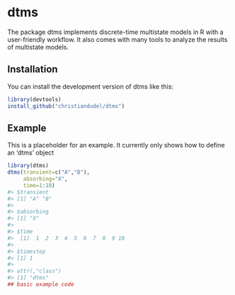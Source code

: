 
<!-- README.md is generated from README.Rmd. Please edit that file -->

# dtms

<!-- badges: start -->
<!-- badges: end -->

The package dtms implements discrete-time multistate models in R with a
user-friendly workflow. It also comes with many tools to analyze the
results of multistate models.

## Installation

You can install the development version of dtms like this:

``` r
library(devtools)
install_github("christiandudel/dtms")
```

## Example

This is a placeholder for an example. It currently only shows how to
define an ‘dtms’ object

``` r
library(dtms)
dtms(transient=c("A","B"),
     absorbing="X",
     time=1:10)
#> $transient
#> [1] "A" "B"
#> 
#> $absorbing
#> [1] "X"
#> 
#> $time
#>  [1]  1  2  3  4  5  6  7  8  9 10
#> 
#> $timestep
#> [1] 1
#> 
#> attr(,"class")
#> [1] "dtms"
## basic example code
```
